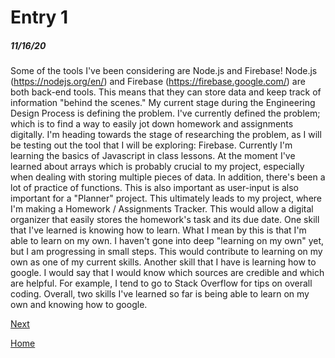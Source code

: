 # Entry 1
##### 11/16/20

Some of the tools I've been considering are Node.js and Firebase!
Node.js (https://nodejs.org/en/) and Firebase (https://firebase.google.com/) are both back-end tools.
This means that they can store data and keep track of information "behind the scenes."
My current stage during the Engineering Design Process is defining the problem.
I've currently defined the problem; which is to find a way to easily jot down homework and assignments digitally.
I'm heading towards the stage of researching the problem, as I will be testing out the tool that I will be exploring: Firebase.
Currently I'm learning the basics of Javascript in class lessons.
At the moment I've learned about arrays which is probably crucial to my project, especially when dealing with storing multiple pieces of data.
In addition, there's been a lot of practice of functions. This is also important as user-input is also important for a "Planner" project.
This ultimately leads to my project, where I'm making a Homework / Assignments Tracker. This would allow a digital organizer that easily stores
the homework's task and its due date.
One skill that I've learned is knowing how to learn. What I mean by this is that I'm able to learn on my own. I haven't gone into deep
"learning on my own" yet, but I am progressing in small steps. This would contribute to learning on my own as one of my current skills.
Another skill that I have is learning how to google. I would say that I would know which sources are credible and which are helpful.
For example, I tend to go to Stack Overflow for tips on overall coding.
Overall, two skills I've learned so far is being able to learn on my own and knowing how to google.

[Next](entry02.md)

[Home](../README.md)
